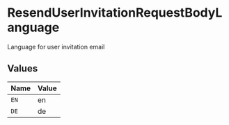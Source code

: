 # ResendUserInvitationRequestBodyLanguage

Language for user invitation email


## Values

| Name  | Value |
| ----- | ----- |
| `EN`  | en    |
| `DE`  | de    |